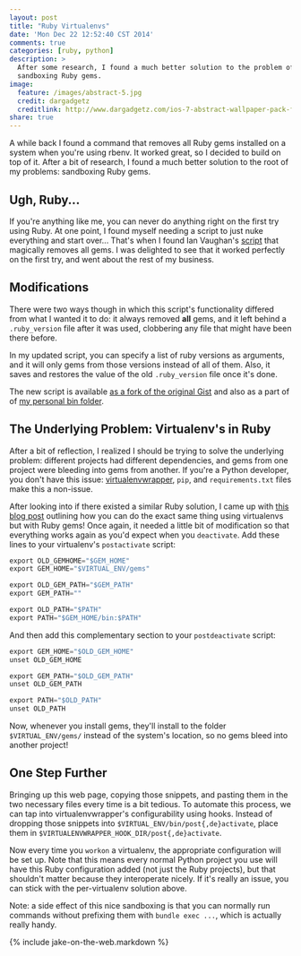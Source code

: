 ```yaml
---
layout: post
title: "Ruby Virtualenvs"
date: 'Mon Dec 22 12:52:40 CST 2014'
comments: true
categories: [ruby, python]
description: >
  After some research, I found a much better solution to the problem of
  sandboxing Ruby gems.
image:
  feature: /images/abstract-5.jpg
  credit: dargadgetz
  creditlink: http://www.dargadgetz.com/ios-7-abstract-wallpaper-pack-for-iphone-5-and-ipod-touch-retina/
share: true
---
```


A while back I found a command that removes all Ruby gems installed on a system
when you're using rbenv. It worked great, so I decided to build on top of it.
After a bit of research, I found a much better solution to the root of my
problems: sandboxing Ruby gems.

<!-- more -->

## Ugh, Ruby...

If you're anything like me, you can never do anything right on the first try
using Ruby. At one point, I found myself needing a script to just nuke
everything and start over... That's when I found Ian Vaughan's [script][iv] that
magically removes all gems. I was delighted to see that it worked perfectly on
the first try, and went about the rest of my business.

## Modifications

There were two ways though in which this script's functionality differed from
what I wanted it to do: it always removed __all__ gems, and it left behind a
`.ruby_version` file after it was used, clobbering any file that might have been
there before.

In my updated script, you can specify a list of ruby versions as arguments, and
it will only gems from those versions instead of all of them.  Also, it saves
and restores the value of the old `.ruby_version` file once it's done.

The new script is available [as a fork of the original Gist][gist] and also as
a part of of [my personal bin folder][bin].

## The Underlying Problem: Virtualenv's in Ruby

After a bit of reflection, I realized I should be trying to solve the underlying
problem: different projects had different dependencies, and gems from one
project were bleeding into gems from another. If you're a Python developer, you
don't have this issue: [virtualenvwrapper][venv], `pip`, and `requirements.txt`
files make this a non-issue.

After looking into if there existed a similar Ruby solution, I came up with
[this blog post][venv-ruby] outlining how you can do the exact same thing using
virtualenvs but with Ruby gems! Once again, it needed a little bit of
modification so that everything works again as you'd expect when you
`deactivate`. Add these lines to your virtualenv's `postactivate` script:

```python $VIRTUAL_ENV/bin/postactivate
export OLD_GEMHOME="$GEM_HOME"
export GEM_HOME="$VIRTUAL_ENV/gems"

export OLD_GEM_PATH="$GEM_PATH"
export GEM_PATH=""

export OLD_PATH="$PATH"
export PATH="$GEM_HOME/bin:$PATH"
```

And then add this complementary section to your `postdeactivate` script:

```python $VIRTUAL_ENV/bin/postactivate
export GEM_HOME="$OLD_GEM_HOME"
unset OLD_GEM_HOME

export GEM_PATH="$OLD_GEM_PATH"
unset OLD_GEM_PATH

export PATH="$OLD_PATH"
unset OLD_PATH
```

Now, whenever you install gems, they'll install to the folder
`$VIRTUAL_ENV/gems/` instead of the system's location, so no gems bleed into
another project!

## One Step Further

Bringing up this web page, copying those snippets, and pasting them in the two
necessary files every time is a bit tedious. To automate this process, we can
tap into virtualenvwrapper's configurability using hooks. Instead of dropping
those snippets into `$VIRTUAL_ENV/bin/post{,de}activate`, place them in
`$VIRTUALENVWRAPPER_HOOK_DIR/post{,de}activate`.

Now every time you `workon` a virtualenv, the appropriate configuration will
be set up. Note that this means every normal Python project you use will have
this Ruby configuration added (not just the Ruby projects), but that shouldn't
matter because they interoperate nicely. If it's really an issue, you can stick
with the per-virtualenv solution above.

Note: a side effect of this nice sandboxing is that you can normally run
commands without prefixing them with `bundle exec ...`, which is actually really
handy.

{% include jake-on-the-web.markdown %}

[iv]: https://gist.github.com/IanVaughan/2902499
[gist]: https://gist.github.com/jez/cc2ba08062c6183a489c
[bin]: https://github.com/jez/bin/blob/master/uninstall_gems
[venv]: http://virtualenvwrapper.readthedocs.org/en/latest/
[venv-ruby]: http://honza.ca/2011/06/install-ruby-gems-into-virtualenv
